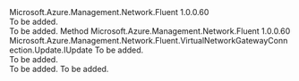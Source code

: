 <Type Name="IWithAuthorization" FullName="Microsoft.Azure.Management.Network.Fluent.VirtualNetworkGatewayConnection.Update.IWithAuthorization">
  <TypeSignature Language="C#" Value="public interface IWithAuthorization" />
  <TypeSignature Language="ILAsm" Value=".class public interface auto ansi abstract IWithAuthorization" />
  <TypeSignature Language="DocId" Value="T:Microsoft.Azure.Management.Network.Fluent.VirtualNetworkGatewayConnection.Update.IWithAuthorization" />
  <TypeSignature Language="VB.NET" Value="Public Interface IWithAuthorization" />
  <TypeSignature Language="F#" Value="type IWithAuthorization = interface" />
  <AssemblyInfo>
    <AssemblyName>Microsoft.Azure.Management.Network.Fluent</AssemblyName>
    <AssemblyVersion>1.0.0.60</AssemblyVersion>
  </AssemblyInfo>
  <Interfaces />
  <Docs>
    <summary>To be added.</summary>
    <remarks>To be added.</remarks>
  </Docs>
  <Members>
    <Member MemberName="WithAuthorization">
      <MemberSignature Language="C#" Value="public Microsoft.Azure.Management.Network.Fluent.VirtualNetworkGatewayConnection.Update.IUpdate WithAuthorization (string authorizationKey);" />
      <MemberSignature Language="ILAsm" Value=".method public hidebysig newslot virtual instance class Microsoft.Azure.Management.Network.Fluent.VirtualNetworkGatewayConnection.Update.IUpdate WithAuthorization(string authorizationKey) cil managed" />
      <MemberSignature Language="DocId" Value="M:Microsoft.Azure.Management.Network.Fluent.VirtualNetworkGatewayConnection.Update.IWithAuthorization.WithAuthorization(System.String)" />
      <MemberSignature Language="VB.NET" Value="Public Function WithAuthorization (authorizationKey As String) As IUpdate" />
      <MemberSignature Language="F#" Value="abstract member WithAuthorization : string -&gt; Microsoft.Azure.Management.Network.Fluent.VirtualNetworkGatewayConnection.Update.IUpdate" Usage="iWithAuthorization.WithAuthorization authorizationKey" />
      <MemberType>Method</MemberType>
      <AssemblyInfo>
        <AssemblyName>Microsoft.Azure.Management.Network.Fluent</AssemblyName>
        <AssemblyVersion>1.0.0.60</AssemblyVersion>
      </AssemblyInfo>
      <ReturnValue>
        <ReturnType>Microsoft.Azure.Management.Network.Fluent.VirtualNetworkGatewayConnection.Update.IUpdate</ReturnType>
      </ReturnValue>
      <Parameters>
        <Parameter Name="authorizationKey" Type="System.String" />
      </Parameters>
      <Docs>
        <param name="authorizationKey">To be added.</param>
        <summary>To be added.</summary>
        <returns>To be added.</returns>
        <remarks>To be added.</remarks>
      </Docs>
    </Member>
  </Members>
</Type>